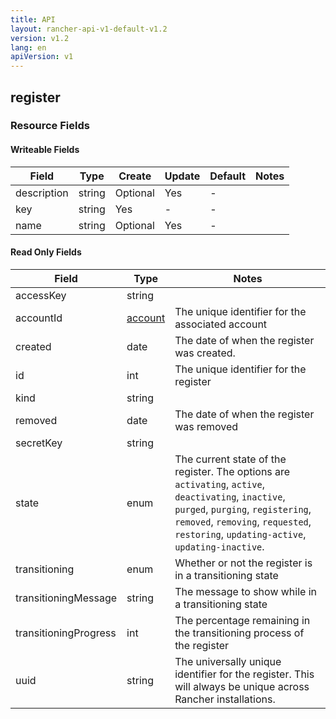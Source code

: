 ```yaml
---
title: API
layout: rancher-api-v1-default-v1.2
version: v1.2
lang: en
apiVersion: v1
---
```


## register



### Resource Fields

#### Writeable Fields

Field | Type | Create | Update | Default | Notes
---|---|---|---|---|---
description | string | Optional | Yes | - | 
key | string | Yes | - | - | 
name | string | Optional | Yes | - | 


#### Read Only Fields

Field | Type   | Notes
---|---|---
accessKey | string  | 
accountId | [account]({{site.baseurl}}/rancher/{{page.version}}/{{page.lang}}/api/{{page.apiVersion}}/api-resources/account/)  | The unique identifier for the associated account
created | date  | The date of when the register was created.
id | int  | The unique identifier for the register
kind | string  | 
removed | date  | The date of when the register was removed
secretKey | string  | 
state | enum  | The current state of the register. The options are `activating`, `active`, `deactivating`, `inactive`, `purged`, `purging`, `registering`, `removed`, `removing`, `requested`, `restoring`, `updating-active`, `updating-inactive`.
transitioning | enum  | Whether or not the register is in a transitioning state
transitioningMessage | string  | The message to show while in a transitioning state
transitioningProgress | int  | The percentage remaining in the transitioning process of the register
uuid | string  | The universally unique identifier for the register. This will always be unique across Rancher installations.


<br>
